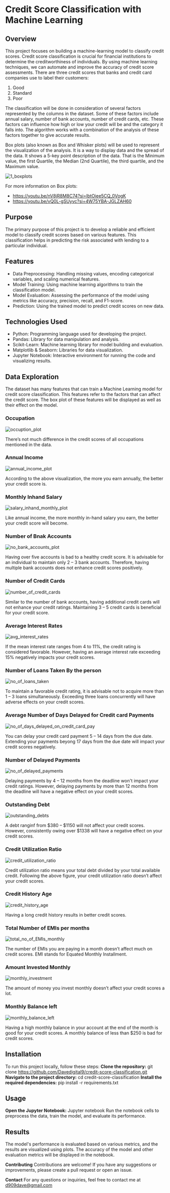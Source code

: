 # **Credit Score Classification with Machine Learning**

## **Overview**
This project focuses on building a machine-learning model to classify credit scores. Credit score classification is crucial for financial institutions to determine the creditworthiness of individuals. By using machine learning techniques, we can automate and improve the accuracy of credit score assessments. There are three credit scores that banks and credit card companies use to label their customers:
1. Good
2. Standard
3. Poor

The classification will be done in consideration of several factors represented by the columns in the dataset. Some of these factors include annual salary, number of bank accounts, number of credit cards, etc. These factors can influence how high or low your credit will be and the category it falls into. The algorithm works with a combination of the analysis of these factors together to give accurate results.

Box plots (also known as Box and Whisker plots) will be used to represent the visualization of the analysis. It is a way to display data and the spread of the data. It shows a 5-key point description of the data. That is the Minimum value, the first Quartile, the Median (2nd Quartile), the third quartile, and the Maximum value. 

![1_boxplots](https://github.com/user-attachments/assets/3a94d8df-51fa-422e-9c8f-927a542abc5c)

For more information on Box plots: 
- https://youtu.be/nV8jR8M8C74?si=lbtOiee5CQ_0VogK
- https://youtu.be/vQ0L-gSUyvc?si=4W75YBA-JGLZAH60                                  

## **Purpose**
The primary purpose of this project is to develop a reliable and efficient model to classify credit scores based on various features. This classification helps in predicting the risk associated with lending to a particular individual. 

## **Features**
- Data Preprocessing: Handling missing values, encoding categorical variables, and scaling numerical features.
- Model Training: Using machine learning algorithms to train the classification model.
- Model Evaluation: Assessing the performance of the model using metrics like accuracy, precision, recall, and F1-score.
- Prediction: Using the trained model to predict credit scores on new data.

## **Technologies Used**
- Python: Programming language used for developing the project.
- Pandas: Library for data manipulation and analysis.
- Scikit-Learn: Machine learning library for model building and evaluation.
- Matplotlib & Seaborn: Libraries for data visualization.
- Jupyter Notebook: Interactive environment for running the code and visualizing results.

## **Data Exploration**
The dataset has many features that can train a Machine Learning model for credit score classification. This features refer to the factors that can affect the credit score. The box plot of these features will be displayed as well as their effect on the model.

### Occupation
![occuption_plot](https://github.com/user-attachments/assets/fbf60aa7-bd25-40c4-a26d-c95526726b12)

There’s not much difference in the credit scores of all occupations mentioned in the data.

### Annual Income
![annual_income_plot](https://github.com/user-attachments/assets/2aa456d5-1b81-41ec-9bbc-6a05b8388b35)

According to the above visualization, the more you earn annually, the better your credit score is.

### Monthly Inhand Salary
![salary_inhand_monthly_plot](https://github.com/user-attachments/assets/b9c5d800-eb3f-4c86-8a92-7636fa4af637)

Like annual income, the more monthly in-hand salary you earn, the better your credit score will become.

### Number of Bnak Accounts
![no_bank_accounts_plot](https://github.com/user-attachments/assets/fabfe84b-55d1-4a30-8de1-133ef4dacd22)

Having over five accounts is bad to a healthy credit score. It is advisable for an individual to maintain only 2 – 3 bank accounts. Therefore, having multiple bank accounts does not enhance credit scores positively.

### Number of Credit Cards
![number_of_credit_cards](https://github.com/user-attachments/assets/0d600e22-14d6-4ed0-9a61-4a6161b824ad)

Similar to the number of bank accounts, having additional credit cards will not enhance your credit ratings. Maintaining 3 – 5 credit cards is beneficial for your credit score.

### Average Interest Rates
![avg_interest_rates](https://github.com/user-attachments/assets/694d6bc8-7070-479c-802e-1b52aad89bce)

If the mean interest rate ranges from 4 to 11%, the credit rating is considered favorable. However, having an average interest rate exceeding 15% negatively impacts your credit scores.

### Number of Loans Taken By the person
![no_of_loans_taken](https://github.com/user-attachments/assets/b4eeab69-5d9a-4f08-bfd6-6dc019757d10)

To maintain a favorable credit rating, it is advisable not to acquire more than 1 – 3 loans simultaneously. Exceeding three loans concurrently will have adverse effects on your credit scores.

### Average Number of Days Delayed for Credit card Payments
![no_of_days_delayed_on_credit_card_pay](https://github.com/user-attachments/assets/318da2d9-b7c0-4b22-a84a-c3c4d5eaa3c9)

You can delay your credit card payment 5 – 14 days from the due date. Extending your payments beyong 17 days from the due date will impact your credit scores negatively.

### Number of Delayed Payments
![no_of_delayed_payments](https://github.com/user-attachments/assets/0c58f71a-0a0d-4aa1-9e5c-a021b74d46c0)

Delaying payments by 4 – 12 months from the deadline won't impact your credit ratings. However, delaying payments by more than 12 months from the deadline will have a negative effect on your credit scores.

### Outstanding Debt
![outstanding_debts](https://github.com/user-attachments/assets/b430e135-1303-45f9-af6f-4f522b60d642)

A debt ranginf from $380 – $1150 will not affect your credit scores. However, consistently owing over $1338 will have a negative effect on your credit scores.

### Credit Utilization Ratio
![credit_utilization_ratio](https://github.com/user-attachments/assets/93443d26-697d-422f-9246-c5c64a51fc0b)

Credit utilization ratio means your total debt divided by your total available credit. Following the above figure, your credit utilization ratio doesn’t affect your credit scores.

### Credit History Age
![credit_history_age](https://github.com/user-attachments/assets/0f8af24d-49b2-41ee-b030-1d8195378349)

Having a long credit history results in better credit scores.

### Total Number of EMIs per months
![total_no_of_EMIs_monthly](https://github.com/user-attachments/assets/09b797ad-2ecb-49f2-a1ac-b2bfd59c7bee)

The number of EMIs you are paying in a month doesn’t affect much on credit scores. EMI stands for Equated Monthly Installment.

### Amount Invested Monthly
![monthly_investment](https://github.com/user-attachments/assets/d9a867e6-4439-49e6-a8d9-f76946c4bf87)

The amount of money you invest monthly doesn’t affect your credit scores a lot.

### Monthly Balance left
![monthly_balance_left](https://github.com/user-attachments/assets/3e68ccb8-40fc-45bb-8d4a-dad849738ea0)

Having a high monthly balance in your account at the end of the month is good for your credit scores. A monthly balance of less than $250 is bad for credit scores.

## **Installation**
To run this project locally, follow these steps: 
**Clone the repository:** git clone https://github.com/Davedigital9/credit-score-classification.git 
**Navigate to the project directory:** cd credit-score-classification
**Install the required dependencies:** pip install -r requirements.txt

## **Usage**
**Open the Jupyter Notebook:** Jupyter notebook
Run the notebook cells to preprocess the data, train the model, and evaluate its performance.

## **Results**
The model's performance is evaluated based on various metrics, and the results are visualized using plots. The accuracy of the model and other evaluation metrics will be displayed in the notebook.

**Contributing**
Contributions are welcome! If you have any suggestions or improvements, please create a pull request or open an issue.

**Contact**
For any questions or inquiries, feel free to contact me at d909dave@gmail.com
